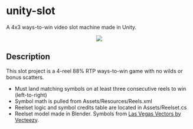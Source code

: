 # unity-slot
 A 4x3 ways-to-win video slot machine made in Unity.

<p align="center">
  <img src="https://github.com/rp-mullen/unity-slot/blob/main/Output/output-gif.gif"/>
</p>

## Description

This slot project is a 4-reel 88% RTP ways-to-win game with no wilds or bonus scatters. 
- Must land matching symbols on at least three consecutive reels to win (left-to-right) 
- Symbol math is pulled from Assets/Resources/Reels.xml
- Reelset logic and symbol credits table are located in Assets/Reelset.cs
- Reelset model made in Blender. Symbols from <a href="https://www.vecteezy.com/free-vector/las-vegas">Las Vegas Vectors by Vecteezy</a>.

